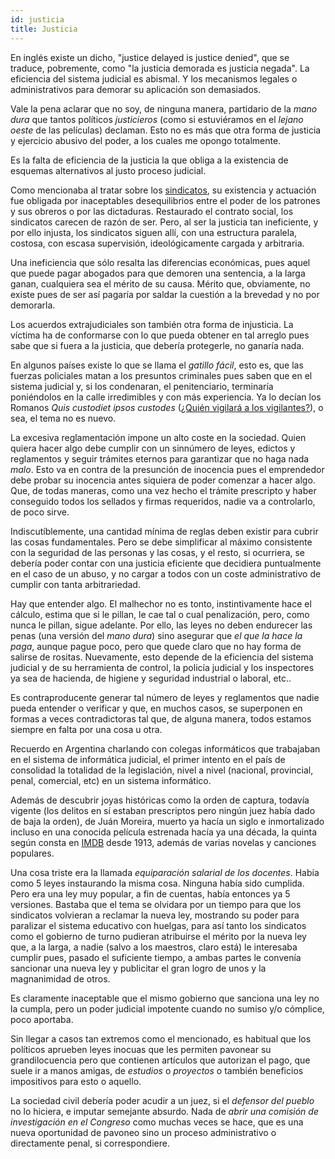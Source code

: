 ```yaml
---
id: justicia
title: Justicia
---
```


En inglés existe un dicho, "justice delayed is justice denied", que se traduce, pobremente, como "la justicia demorada es justicia negada". La eficiencia del sistema judicial es abismal. Y los mecanismos legales o administrativos para demorar su aplicación son demasiados.

Vale la pena aclarar que no soy, de ninguna manera, partidario de la _mano dura_ que tantos políticos _justicieros_ (como si estuviéramos en el _lejano oeste_ de las películas) declaman. Esto no es más que otra forma de justicia y ejercicio abusivo del poder, a los cuales me opongo totalmente.

Es la falta de eficiencia de la justicia la que obliga a la existencia de esquemas alternativos al justo proceso judicial.

Como mencionaba al tratar sobre los [sindicatos](sindicatos), su existencia y actuación fue obligada por inaceptables desequilibrios entre el poder de los patrones y sus obreros o por las dictaduras. Restaurado el contrato social, los sindicatos carecen de razón de ser. Pero, al ser la justicia tan ineficiente, y por ello injusta, los sindicatos siguen allí, con una estructura paralela, costosa, con escasa supervisión, ideológicamente cargada y arbitraria.

Una ineficiencia que sólo resalta las diferencias económicas, pues aquel que puede pagar abogados para que demoren una sentencia, a la larga ganan, cualquiera sea el mérito de su causa. Mérito que, obviamente, no existe pues de ser así pagaría por saldar la cuestión a la brevedad y no por demorarla.

Los acuerdos extrajudiciales son también otra forma de injusticia. La víctima ha de conformarse con lo que pueda obtener en tal arreglo pues sabe que si fuera a la justicia, que debería protegerle, no ganaría nada.

En algunos países existe lo que se llama el _gatillo fácil_, esto es, que las fuerzas policiales matan a los presuntos criminales pues saben que en el sistema judicial y, si los condenaran, el penitenciario, terminaría poniéndolos en la calle irredimibles y con más experiencia. Ya lo decían los Romanos _Quis custodiet ipsos custodes_ ([¿Quién vigilará a los vigilantes?](https://es.wikipedia.org/wiki/Quis_custodiet_ipsos_custodes%3F)), o sea, el tema no es nuevo.

La excesiva reglamentación impone un alto coste en la sociedad. Quien quiera hacer algo debe cumplir con un sinnúmero de leyes, edictos y reglamentos y seguir trámites eternos para garantizar que no haga nada _malo_. Esto va en contra de la presunción de inocencia pues el emprendedor debe probar su inocencia antes siquiera de poder comenzar a hacer algo. Que, de todas maneras, como una vez hecho el trámite prescripto y haber conseguido todos los sellados y firmas requeridos, nadie va a controlarlo, de poco sirve.

Indiscutíblemente, una cantidad mínima de reglas deben existir para cubrir las cosas fundamentales. Pero se debe simplificar al máximo consistente con la seguridad de las personas y las cosas, y el resto, si ocurriera, se debería poder contar con una justicia eficiente que decidiera puntualmente en el caso de un abuso, y no cargar a todos con un coste administrativo de cumplir con tanta arbitrariedad.

Hay que entender algo. El malhechor no es tonto, instintivamente hace el cálculo, estima que si le pillan, le cae tal o cual penalización, pero, como nunca le pillan, sigue adelante. Por ello, las leyes no deben endurecer las penas (una versión del _mano dura_) sino asegurar que _el que la hace la paga_, aunque pague poco, pero que quede claro que no hay forma de salirse de rositas. Nuevamente, esto depende de la eficiencia del sistema judicial y de su herramienta de control, la policía judicial y los inspectores ya sea de hacienda, de higiene y seguridad industrial o laboral, etc..

Es contraproducente generar tal número de leyes y reglamentos que nadie pueda entender o verificar y que, en muchos casos, se superponen en formas a veces contradictoras tal que, de alguna manera, todos estamos siempre en falta por una cosa u otra.

Recuerdo en Argentina charlando con colegas informáticos que trabajaban en el sistema de informática judicial, el primer intento en el país de consolidad la totalidad de la legislación, nivel a nivel (nacional, provincial, penal, comercial, etc) en un sistema informático.

Además de descubrir joyas históricas como la orden de captura, todavía vigente (los delitos en sí estaban prescriptos pero ningún juez había dado de baja la orden), de Juán Moreira, muerto ya hacía un siglo e inmortalizado incluso en una conocida película estrenada hacía ya una década, la quinta según consta en [IMDB](https://www.imdb.com/find?q=ju%C3%A1n+moreira) desde 1913, además de varias novelas y canciones populares.

Una cosa triste era la llamada _equiparación salarial de los docentes_. Había como 5 leyes instaurando la misma cosa. Ninguna había sido cumplida. Pero era una ley muy popular, a fin de cuentas, había entonces ya 5 versiones. Bastaba que el tema se olvidara por un tiempo para que los sindicatos volvieran a reclamar la nueva ley, mostrando su poder para paralizar el sistema educativo con huelgas, para así tanto los sindicatos como el gobierno de turno pudieran atribuirse el mérito por la nueva ley que, a la larga, a nadie (salvo a los maestros, claro está) le interesaba cumplir pues, pasado el suficiente tiempo, a ambas partes le convenía sancionar una nueva ley y publicitar el gran logro de unos y la magnanimidad de otros.

Es claramente inaceptable que el mismo gobierno que sanciona una ley no la cumpla, pero un poder judicial impotente cuando no sumiso y/o cómplice, poco aportaba.

Sin llegar a casos tan extremos como el mencionado, es habitual que los políticos aprueben leyes inocuas que les permiten pavonear su grandilocuencia pero que contienen artículos que autorizan el pago, que suele ir a manos amigas, de _estudios_ o _proyectos_ o también beneficios impositivos para esto o aquello.

La sociedad civil debería poder acudir a un juez, si el _defensor del pueblo_ no lo hiciera, e imputar semejante absurdo. Nada de _abrir una comisión de investigación en el Congreso_ como muchas veces se hace, que es una nueva oportunidad de pavoneo sino un proceso administrativo o directamente penal, si correspondiere.
